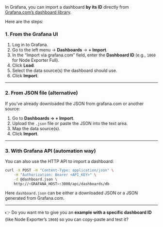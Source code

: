 In Grafana, you can import a dashboard **by its ID** directly from [Grafana.com’s dashboard library](https://grafana.com/grafana/dashboards).

Here are the steps:

### 1. From the Grafana UI

1. Log in to Grafana.
2. Go to the left menu → **Dashboards** → **+ Import**.
3. In the “Import via grafana.com” field, enter the **Dashboard ID** (e.g., `1860` for Node Exporter Full).
4. Click **Load**.
5. Select the data source(s) the dashboard should use.
6. Click **Import**.

---

### 2. From JSON file (alternative)

If you’ve already downloaded the JSON from grafana.com or another source:

1. Go to **Dashboards → + Import**.
2. Upload the `.json` file or paste the JSON into the text area.
3. Map the data source(s).
4. Click **Import**.

---

### 3. With Grafana API (automation way)

You can also use the HTTP API to import a dashboard:

```bash
curl -X POST -H "Content-Type: application/json" \
    -H "Authorization: Bearer <API_KEY>" \
    -d @dashboard.json \
    http://<GRAFANA_HOST>:3000/api/dashboards/db
```

Here `dashboard.json` can be either a downloaded JSON or a JSON generated from Grafana.com.

---

👉 Do you want me to give you an **example with a specific dashboard ID** (like Node Exporter’s `1860`) so you can copy-paste and test it?
